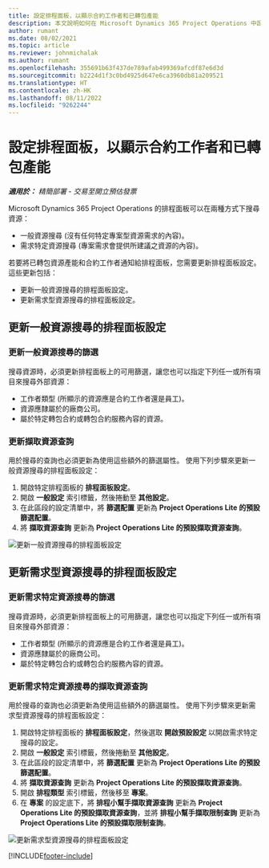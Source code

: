 ```yaml
---
title: 設定排程面板，以顯示合約工作者和已轉包產能
description: 本文說明如何在 Microsoft Dynamics 365 Project Operations 中設定排程面板，以在配置專案資源需求的人員時顯示已轉包的資源產能。
author: rumant
ms.date: 08/02/2021
ms.topic: article
ms.reviewer: johnmichalak
ms.author: rumant
ms.openlocfilehash: 355691b63f437de789afab499369afcdf87e6d3d
ms.sourcegitcommit: b2224d1f3c0bd4925d647e6ca3960db81a209521
ms.translationtype: HT
ms.contentlocale: zh-HK
ms.lasthandoff: 08/11/2022
ms.locfileid: "9262244"
---
```

# <a name="configure-schedule-board-to-show-contract-workers-and-subcontracted-capacity"></a>設定排程面板，以顯示合約工作者和已轉包產能 

_**適用於：** 精簡部署 - 交易至開立預估發票_

Microsoft Dynamics 365 Project Operations 的排程面板可以在兩種方式下搜尋資源：

- 一般資源搜尋 (沒有任何特定專案型資源需求的內容)。
- 需求特定資源搜尋 (專案需求會提供所建議之資源的內容)。

若要將已轉包資源產能和合約工作者通知給排程面板，您需要更新排程面板設定。 這些更新包括： 
- 更新一般資源搜尋的排程面板設定。
- 更新需求型資源搜尋的排程面板設定。

## <a name="update-schedule-board-settings-for-general-resource-search"></a>更新一般資源搜尋的排程面板設定
### <a name="update-filters-for-general-resource-search"></a>更新一般資源搜尋的篩選
搜尋資源時，必須更新排程面板上的可用篩選，讓您也可以指定下列任一或所有項目來搜尋外部資源：
  - 工作者類型 (所顯示的資源應是合約工作者還是員工)。
  - 資源應隸屬於的廠商公司。
  - 屬於特定轉包合約或轉包合約服務內容的資源。
    
### <a name="update-retrieve-resource-query"></a>更新擷取資源查詢
用於搜尋的查詢也必須更新為使用這些額外的篩選屬性。 使用下列步驟來更新一般資源搜尋的排程面板設定：  
1. 開啟特定排程面板的 **排程面板設定**。
2. 開啟 **一般設定** 索引標籤，然後捲動至 **其他設定**。
3. 在此區段的設定清單中，將 **篩選配置** 更新為 **Project Operations Lite 的預設篩選配置**。
4. 將 **擷取資源查詢** 更新為 **Project Operations Lite 的預設擷取資源查詢**。

![更新一般資源搜尋的排程面板設定](../media/BoardSettings.png)  

## <a name="update-schedule-board-settings-for-requirementbased-resource-search"></a>更新需求型資源搜尋的排程面板設定
### <a name="update-filters-for-requirement-specific-resource-search"></a>更新需求特定資源搜尋的篩選 
搜尋資源時，必須更新排程面板上的可用篩選，讓您也可以指定下列任一或所有項目來搜尋外部資源：
 - 工作者類型 (所顯示的資源應是合約工作者還是員工)。
 - 資源應隸屬於的廠商公司。
 - 屬於特定轉包合約或轉包合約服務內容的資源。

### <a name="update-retrieve-resource-query-for-requirement-specific-resource-search"></a>更新需求特定資源搜尋的擷取資源查詢 
用於搜尋的查詢也必須更新為使用這些額外的篩選屬性。 使用下列步驟來更新需求型資源搜尋的排程面板設定：

1. 開啟特定排程面板的 **排程面板設定**，然後選取 **開啟預設設定** 以開啟需求特定搜尋的設定。
2. 開啟 **一般設定** 索引標籤，然後捲動至 **其他設定**。
3. 在此區段的設定清單中，將 **篩選配置** 更新為 **Project Operations Lite 的預設篩選配置**。
4. 將 **擷取資源查詢** 更新為 **Project Operations Lite 的預設擷取資源查詢**。
5. 開啟 **排程類型** 索引標籤，然後移至 **專案**。
6. 在 **專案** 的設定底下，將 **排程小幫手擷取資源查詢** 更新為 **Project Operations Lite 的預設擷取資源查詢**，並將 **排程小幫手擷取限制查詢** 更新為 **Project Operations Lite 的預設擷取限制查詢**。

![更新需求型資源搜尋的排程面板設定](../media/SASettings.png)  

[!INCLUDE[footer-include](../../includes/footer-banner.md)]

